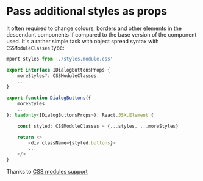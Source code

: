 # Pass additional styles as props

It often required to change colours, borders and other elements in the descendant components if compared to the base version of the component used. It's a rather simple task with object spread syntax with `CSSModuleClasses` type:

```typescript
mport styles from './styles.module.css'

export interface IDialogButtonsProps {
    moreStyles?: CSSModuleClasses
    ...
}

export function DialogButtons({
    moreStyles
    ...
}: Readonly<IDialogButtonsProps>): React.JSX.Element {

    const styled: CSSModuleClasses = {...styles, ...moreStyles}

    return <>
        <div className={styled.buttons}>
        ...
    </>
}    

```

Thanks to [CSS modules support](../clematis-explained/styling#css-modules-1)